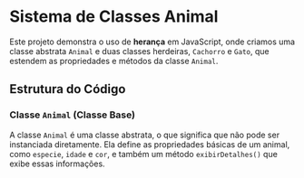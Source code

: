 # Sistema de Classes Animal

Este projeto demonstra o uso de **herança** em JavaScript, onde criamos uma classe abstrata `Animal` e duas classes herdeiras, `Cachorro` e `Gato`, que estendem as propriedades e métodos da classe `Animal`.

## Estrutura do Código

###  **Classe `Animal` (Classe Base)**

A classe `Animal` é uma classe abstrata, o que significa que não pode ser instanciada diretamente. Ela define as propriedades básicas de um animal, como `especie`, `idade` e `cor`, e também um método `exibirDetalhes()` que exibe essas informações.



